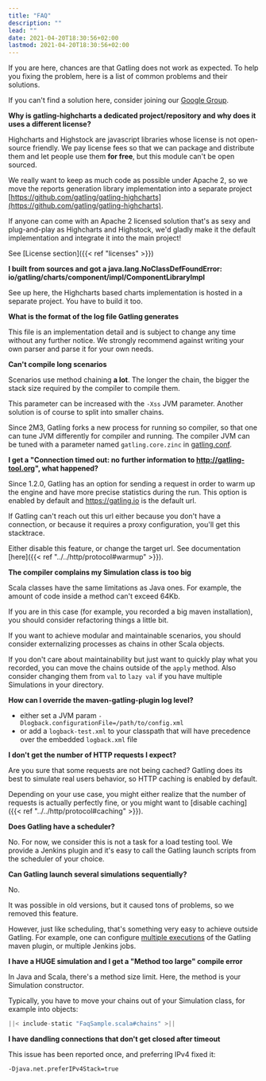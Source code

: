 ```yaml
---
title: "FAQ"
description: ""
lead: ""
date: 2021-04-20T18:30:56+02:00
lastmod: 2021-04-20T18:30:56+02:00
---
```


If you are here, chances are that Gatling does not work as expected.
To help you fixing the problem, here is a list of common problems and their solutions.

If you can't find a solution here, consider joining our [Google Group](https://groups.google.com/forum/#!forum/gatling).

**Why is gatling-highcharts a dedicated project/repository and why does it uses a different license?**

Highcharts and Highstock are javascript libraries whose license is not open-source friendly.
We pay license fees so that we can package and distribute them and let people use them **for free**, but this module can't be open sourced.

We really want to keep as much code as possible under Apache 2, so we move the reports generation library implementation into a separate project [https://github.com/gatling/gatling-highcharts](https://github.com/gatling/gatling-highcharts).

If anyone can come with an Apache 2 licensed solution that's as sexy and plug-and-play as Highcharts and Highstock, we'd gladly make it the default implementation and integrate it into the main project!

See [License section]({{< ref "licenses" >}})

**I built from sources and got a java.lang.NoClassDefFoundError: io/gatling/charts/component/impl/ComponentLibraryImpl**

See up here, the Highcharts based charts implementation is hosted in a separate project.
You have to build it too.

**What is the format of the log file Gatling generates**

This file is an implementation detail and is subject to change any time without any further notice.
We strongly recommend against writing your own parser and parse it for your own needs.

**Can't compile long scenarios**

Scenarios use method chaining **a lot**.
The longer the chain, the bigger the stack size required by the compiler to compile them.

This parameter can be increased with the `-Xss` JVM parameter.
Another solution is of course to split into smaller chains.

Since 2M3, Gatling forks a new process for running so compiler, so that one can tune JVM differently for compiler and running.
The compiler JVM can be tuned with a parameter named `gatling.core.zinc` in [gatling.conf](https://github.com/gatling/gatling/blob/main/gatling-core/src/main/resources/gatling-defaults.conf#49).

**I get a "Connection timed out: no further information to http://gatling-tool.org", what happened?**

Since 1.2.0, Gatling has an option for sending a request in order to warm up the engine and have more precise statistics during the run.
This option is enabled by default and https://gatling.io is the default url.

If Gatling can't reach out this url either because you don't have a connection, or because it requires a proxy configuration, you'll get this stacktrace.

Either disable this feature, or change the target url. See documentation [here]({{< ref "../../http/protocol#warmup" >}}).

**The compiler complains my Simulation class is too big**

Scala classes have the same limitations as Java ones.
For example, the amount of code inside a method can't exceed 64Kb.

If you are in this case (for example, you recorded a big maven installation), you should consider refactoring things a little bit.

If you want to achieve modular and maintainable scenarios, you should consider externalizing processes as chains in other Scala objects.

If you don't care about maintainability but just want to quickly play what you recorded, you can move the chains outside of the `apply` method.
Also consider changing them from `val` to `lazy val` if you have multiple Simulations in your directory.

**How can I override the maven-gatling-plugin log level?**

* either set a JVM param `-Dlogback.configurationFile=/path/to/config.xml`
* or add a `logback-test.xml` to your classpath that will have precedence over the embedded `logback.xml` file

**I don't get the number of HTTP requests I expect?**

Are you sure that some requests are not being cached?
Gatling does its best to simulate real users behavior, so HTTP caching is enabled by default.

Depending on your use case, you might either realize that the number of requests is actually perfectly fine, or you might want to [disable caching]({{< ref "../../http/protocol#caching" >}}).

**Does Gatling have a scheduler?**

No.
For now, we consider this is not a task for a load testing tool.
We provide a Jenkins plugin and it's easy to call the Gatling launch scripts from the scheduler of your choice.

**Can Gatling launch several simulations sequentially?**

No.

It was possible in old versions, but it caused tons of problems, so we removed this feature.

However, just like scheduling, that's something very easy to achieve outside Gatling. For example, one can configure [multiple executions](http://maven.apache.org/guides/mini/guide-default-execution-ids.html) of the Gatling maven plugin, or multiple Jenkins jobs.

**I have a HUGE simulation and I get a "Method too large" compile error**

In Java and Scala, there's a method size limit. Here, the method is your Simulation constructor.

Typically, you have to move your chains out of your Simulation class, for example into objects:

```scala
||< include-static "FaqSample.scala#chains" >||
```

**I have dandling connections that don't get closed after timeout**

This issue has been reported once, and preferring IPv4 fixed it:

```shell
-Djava.net.preferIPv4Stack=true
```
